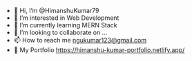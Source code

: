 - 👋 Hi, I’m @HimanshuKumar79
- 👀 I’m interested in Web Development
- 🌱 I’m currently learning MERN Stack
- 💞️ I’m looking to collaborate on ...
- 📫 How to reach me ngukumar123@gmail.com 
- 💁 My Portfolio https://himanshu-kumar-portfolio.netlify.app/

<!---
HimanshuKumar79/HimanshuKumar79 is a ✨ special ✨ repository because its `README.md` (this file) appears on your GitHub profile.
You can click the Preview link to take a look at your changes.
--->
